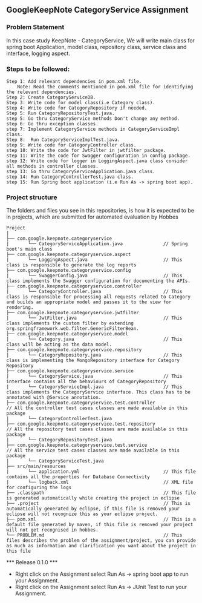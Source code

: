 ## GoogleKeepNote CategoryService Assignment

### Problem Statement

In this case study KeepNote - CategoryService, We will write main class for spring boot Application, model class, repository class, service class and interface, logging aspect.

### Steps to be followed:

    Step 1: Add relevant dependencies in pom.xml file. 
        Note: Read the comments mentioned in pom.xml file for identifying the relevant dependencies.
    Step 2: Create CategoryServiceDB.
    Step 3: Write code for model class(i.e Category class).
    Step 4: Write code for CategoryRepository if needed.
    Step 5: Run CategoryRepositoryTest.java. 
    step 5: Go thru CategoryService methods Don't change any method.
    step 6: Go thru exception classes.
    step 7: Implement CategoryService methods in CategoryServiceImpl class.
    Step 8:  Run CategoryServiceImplTest.java.
    step 9: Write code for CategoryController class.
    step 10: Write the code for JwtFilter in jwtfilter package.
    step 11: Write the code for Swagger configuration in config package.
    step 12: Write code for logger in LoggingAspect.java class consider all methods in controller classes.
    step 13: Go thru CategoryServiceApplication.java class.
    step 14: Run CategoryControllerTest.java class.
    step 15: Run Spring boot application (i.e Run As -> spring boot app).


### Project structure

The folders and files you see in this repositories, is how it is expected to be in projects, which are submitted for automated evaluation by Hobbes

    Project
	|
	├── com.google.keepnote.categoryservice
	|	    └── CategoryServiceApplication.java               // Spring boot's main class
	├── com.google.keepnote.categoryservice.aspect
	|	    └── LoggingAspect.java                            // This class is responsible to generate the log reports
	├── com.google.keepnote.categoryservice.config             
    |       └── SwaggerConfig.java                            // This class implements the Swagger configuration for documenting the APIs.
	├── com.google.keepnote.categoryservice.controller
	|		└── CategoryController.java                       // This class is responsible for processing all requests related to Category and builds an appropriate model and passes it to the view for rendering.
	├── com.google.keepnote.categoryservice.jwtfilter             
    |       └── JwtFilter.java                                // This class implements the custom filter by extending org.springframework.web.filter.GenericFilterBean.
	├── com.google.keepnote.categoryservice.model
	|		└── Category.java                                 // This class will be acting as the data model.
	├── com.google.keepnote.categoryservice.repository
	|		└── CategoryRepository.java                       // This class is implementing the MongoRepository interface for Category Repository
	├── com.google.keepnote.categoryservice.service
	|		└── CategoryService.java                          // This interface contains all the behaviours of CategoryRepository
	|		└── CategoryServiceImpl.java                      // This class implements the CategoryService interface. This class has to be annotated with @Service annotation.
	├── com.google.keepnote.categoryservice.test.controller               // All the controller test cases classes are made available in this package
	|		└── CategoryControllerTest.java
	├── com.google.keepnote.categoryservice.test.repository               // All the repository test cases classes are made available in this package
	|		└── CategoryRepositoryTest.java
	├── com.google.keepnote.categoryservice.test.service                  // All the service test cases classes are made available in this package
	|		└── CategoryServiceTest.java
	├── src/main/resources
	|		└── application.yml                               // This file contains all the properties for Database Connectivity
	|		└── logback.xml                                   // XML file for configuring the logs
	├── .classpath			                                  // This file is generated automatically while creating the project in eclipse
	├── .project			                                  // This is automatically generated by eclipse, if this file is removed your eclipse will not recognize this as your eclipse project. 
	├── pom.xml 			                                  // This is a default file generated by maven, if this file is removed your project will not get recognised in hobbes.
	└── PROBLEM.md  		                                  // This files describes the problem of the assignment/project, you can provide as much as information and clarification you want about the project in this file

*** Release 0.1.0 ***

- Right click on the Assignment select Run As -> spring boot app to run your Assignment.
- Right click on the Assignment select Run As -> JUnit Test to run your Assignment.